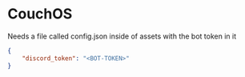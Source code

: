 # CouchOS

Needs a file called config.json inside of assets with the bot token in it

```json
{
    "discord_token": "<BOT-TOKEN>"
}
```